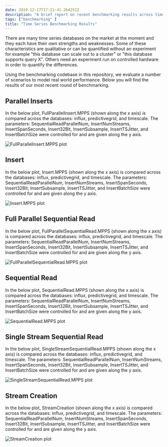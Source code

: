 ```yaml
---
date: 2019-12-17T17:21:41.264251Z
description: "A brief report on recent benchmarking results across time series databases"
tags: ["benchmarking" ]
title: "Time Series Benchmarking Results"
---
```


There are many time series databases on the market at the moment and they each have their own strengths and weaknesses. Some of these characteristics are qualitative or can be quantified without an experiment for example "this database can scale out to a cluster" or "this database supports query X". Others need an experiment run on controlled hardware in order to quantify the differences.

Using the benchmarking codebase in this repository, we evaluate a number of scenarios to model real world performance.  Below you will find the results of our most recent round of benchmarking.


## Parallel Inserts

In the below plot, FullParallelInsert.MPPS (shown along the x axis) is compared across the databases: influx, predictivegrid, and timescale. The parameters: SequentialReadParallelNum, InsertNumStreams, InsertSpanSeconds, Insert32Bit, InsertSubsample, InsertTSJitter, and InsertBatchSize were controlled for and are given along the y axis.

![FullParallelInsert.MPPS plot](/assets/img/ni4ai-reports/2019-12-17/FullParallelInsert.MPPS.png)

## Insert

In the below plot, Insert.MPPS (shown along the x axis) is compared across the databases: influx, predictivegrid, and timescale. The parameters: SequentialReadParallelNum, InsertNumStreams, InsertSpanSeconds, Insert32Bit, InsertSubsample, InsertTSJitter, and InsertBatchSize were controlled for and are given along the y axis.

![Insert.MPPS plot](/assets/img/ni4ai-reports/2019-12-17/Insert.MPPS.png)

## Full Parallel Sequential Read

In the below plot, FullParallelSequentialRead.MPPS (shown along the x axis) is compared across the databases: influx, predictivegrid, and timescale. The parameters: SequentialReadParallelNum, InsertNumStreams, InsertSpanSeconds, Insert32Bit, InsertSubsample, InsertTSJitter, and InsertBatchSize were controlled for and are given along the y axis.

![FullParallelSequentialRead.MPPS plot](/assets/img/ni4ai-reports/2019-12-17/FullParallelSequentialRead.MPPS.png)

## Sequential Read

In the below plot, SequentialRead.MPPS (shown along the x axis) is compared across the databases: influx, predictivegrid, and timescale. The parameters: SequentialReadParallelNum, InsertNumStreams, InsertSpanSeconds, Insert32Bit, InsertSubsample, InsertTSJitter, and InsertBatchSize were controlled for and are given along the y axis.

![SequentialRead.MPPS plot](/assets/img/ni4ai-reports/2019-12-17/SequentialRead.MPPS.png)

## Single Stream Sequential Read

In the below plot, SingleStreamSequentialRead.MPPS (shown along the x axis) is compared across the databases: influx, predictivegrid, and timescale. The parameters: SequentialReadParallelNum, InsertNumStreams, InsertSpanSeconds, Insert32Bit, InsertSubsample, InsertTSJitter, and InsertBatchSize were controlled for and are given along the y axis.

![SingleStreamSequentialRead.MPPS plot](/assets/img/ni4ai-reports/2019-12-17/SingleStreamSequentialRead.MPPS.png)

## Stream Creation

In the below plot, StreamCreation (shown along the x axis) is compared across the databases: influx, predictivegrid, and timescale. The parameters: SequentialReadParallelNum, InsertNumStreams, InsertSpanSeconds, Insert32Bit, InsertSubsample, InsertTSJitter, and InsertBatchSize were controlled for and are given along the y axis.

![StreamCreation plot](/assets/img/ni4ai-reports/2019-12-17/StreamCreation.png)
